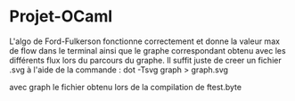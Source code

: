 # Projet-OCaml

L'algo de Ford-Fulkerson fonctionne correctement et donne la valeur max de flow dans le terminal ainsi que le graphe correspondant obtenu avec les différents flux lors du parcours du graphe. Il suffit juste de creer un fichier .svg à l'aide de la commande :
dot -Tsvg graph > graph.svg

avec graph le fichier obtenu lors de la compilation de ftest.byte 